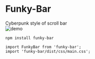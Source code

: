 # Funky-Bar
Cyberpunk style of scroll bar  
![demo](https://user-images.githubusercontent.com/29811304/79767612-26d5d800-835c-11ea-8523-938fa38b9d3c.gif)

```
npm install funky-bar
```
```
import FunkyBar from 'funky-bar';  
import 'funky-bar/dist/css/main.css';
```

